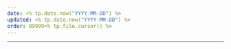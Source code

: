 ```yaml
---
date: <% tp.date.now("YYYY-MM-DD") %>
updated: <% tp.date.now("YYYY-MM-DD") %>
order: 99999<% tp.file.cursor() %>
---
```



---
